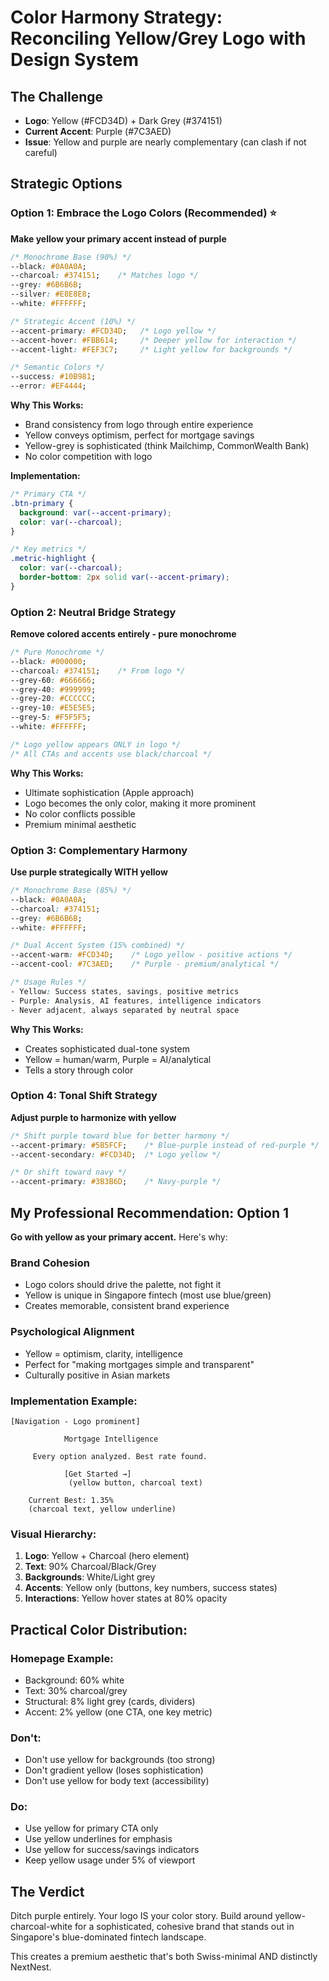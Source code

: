 # Color Harmony Strategy: Reconciling Yellow/Grey Logo with Design System

## The Challenge
- **Logo**: Yellow (#FCD34D) + Dark Grey (#374151)
- **Current Accent**: Purple (#7C3AED)
- **Issue**: Yellow and purple are nearly complementary (can clash if not careful)

## Strategic Options

### Option 1: Embrace the Logo Colors (Recommended) ⭐
**Make yellow your primary accent instead of purple**

```css
/* Monochrome Base (90%) */
--black: #0A0A0A;
--charcoal: #374151;    /* Matches logo */
--grey: #6B6B6B;
--silver: #E8E8E8;
--white: #FFFFFF;

/* Strategic Accent (10%) */
--accent-primary: #FCD34D;   /* Logo yellow */
--accent-hover: #FBB614;     /* Deeper yellow for interaction */
--accent-light: #FEF3C7;     /* Light yellow for backgrounds */

/* Semantic Colors */
--success: #10B981;
--error: #EF4444;
```

**Why This Works:**
- Brand consistency from logo through entire experience
- Yellow conveys optimism, perfect for mortgage savings
- Yellow-grey is sophisticated (think Mailchimp, CommonWealth Bank)
- No color competition with logo

**Implementation:**
```css
/* Primary CTA */
.btn-primary {
  background: var(--accent-primary);
  color: var(--charcoal);
}

/* Key metrics */
.metric-highlight {
  color: var(--charcoal);
  border-bottom: 2px solid var(--accent-primary);
}
```

### Option 2: Neutral Bridge Strategy
**Remove colored accents entirely - pure monochrome**

```css
/* Pure Monochrome */
--black: #000000;
--charcoal: #374151;    /* From logo */
--grey-60: #666666;
--grey-40: #999999;
--grey-20: #CCCCCC;
--grey-10: #E5E5E5;
--grey-5: #F5F5F5;
--white: #FFFFFF;

/* Logo yellow appears ONLY in logo */
/* All CTAs and accents use black/charcoal */
```

**Why This Works:**
- Ultimate sophistication (Apple approach)
- Logo becomes the only color, making it more prominent
- No color conflicts possible
- Premium minimal aesthetic

### Option 3: Complementary Harmony
**Use purple strategically WITH yellow**

```css
/* Monochrome Base (85%) */
--black: #0A0A0A;
--charcoal: #374151;
--grey: #6B6B6B;
--white: #FFFFFF;

/* Dual Accent System (15% combined) */
--accent-warm: #FCD34D;    /* Logo yellow - positive actions */
--accent-cool: #7C3AED;    /* Purple - premium/analytical */

/* Usage Rules */
- Yellow: Success states, savings, positive metrics
- Purple: Analysis, AI features, intelligence indicators
- Never adjacent, always separated by neutral space
```

**Why This Works:**
- Creates sophisticated dual-tone system
- Yellow = human/warm, Purple = AI/analytical
- Tells a story through color

### Option 4: Tonal Shift Strategy
**Adjust purple to harmonize with yellow**

```css
/* Shift purple toward blue for better harmony */
--accent-primary: #5B5FCF;    /* Blue-purple instead of red-purple */
--accent-secondary: #FCD34D;  /* Logo yellow */

/* Or shift toward navy */
--accent-primary: #3B3B6D;    /* Navy-purple */
```

## My Professional Recommendation: Option 1

**Go with yellow as your primary accent.** Here's why:

### Brand Cohesion
- Logo colors should drive the palette, not fight it
- Yellow is unique in Singapore fintech (most use blue/green)
- Creates memorable, consistent brand experience

### Psychological Alignment
- Yellow = optimism, clarity, intelligence
- Perfect for "making mortgages simple and transparent"
- Culturally positive in Asian markets

### Implementation Example:
```
[Navigation - Logo prominent]

            Mortgage Intelligence

     Every option analyzed. Best rate found.

            [Get Started →]
             (yellow button, charcoal text)

    Current Best: 1.35%
    (charcoal text, yellow underline)
```

### Visual Hierarchy:
1. **Logo**: Yellow + Charcoal (hero element)
2. **Text**: 90% Charcoal/Black/Grey
3. **Backgrounds**: White/Light grey
4. **Accents**: Yellow only (buttons, key numbers, success states)
5. **Interactions**: Yellow hover states at 80% opacity

## Practical Color Distribution:

### Homepage Example:
- Background: 60% white
- Text: 30% charcoal/grey
- Structural: 8% light grey (cards, dividers)
- Accent: 2% yellow (one CTA, one key metric)

### Don't:
- Don't use yellow for backgrounds (too strong)
- Don't gradient yellow (loses sophistication)
- Don't use yellow for body text (accessibility)

### Do:
- Use yellow for primary CTA only
- Use yellow underlines for emphasis
- Use yellow for success/savings indicators
- Keep yellow usage under 5% of viewport

## The Verdict

Ditch purple entirely. Your logo IS your color story. Build around yellow-charcoal-white for a sophisticated, cohesive brand that stands out in Singapore's blue-dominated fintech landscape.

This creates a premium aesthetic that's both Swiss-minimal AND distinctly NextNest.